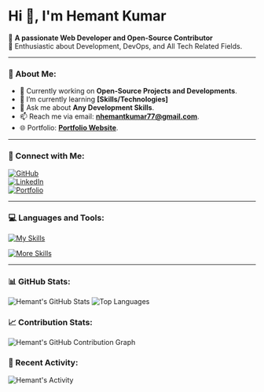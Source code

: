 # Hi 👋, I'm Hemant Kumar

🚀 **A passionate Web Developer and Open-Source Contributor**  
🌱 Enthusiastic about Development, DevOps, and All Tech Related Fields.

---

### 🌟 About Me:
- 🔭 Currently working on **Open-Source Projects and Developments**.
-  🌱 I’m currently learning **[Skills/Technologies]**
- 💬 Ask me about **Any Development Skills**.
- 📫 Reach me via email: **[nhemantkumar77@gmail.com](mailto:nhemantkumar77@gmail.com)**.
- 🌐 Portfolio: **[Portfolio Website](https://magenta-ganache-d0ef58.netlify.app/)**.

---

### 🔗 Connect with Me:
[![GitHub](https://img.shields.io/badge/GitHub-black?style=for-the-badge&logo=github)](https://github.com/Hemant77777777)  
[![LinkedIn](https://img.shields.io/badge/LinkedIn-blue?style=for-the-badge&logo=linkedin)](https://www.linkedin.com/in/n-hemant-kumar-741384289/)  
[![Portfolio](https://img.shields.io/badge/Portfolio-red?style=for-the-badge&logo=web)](https://magenta-ganache-d0ef58.netlify.app/)

---

### 💻 Languages and Tools:
[![My Skills](https://skillicons.dev/icons?i=python,cpp,js,ts,html,css,react,nextjs,tailwind,redux,nodejs,express,firebase,mongodb,mysql)](https://skillicons.dev)

[![More Skills](https://skillicons.dev/icons?i=postman,git,github,gitlab,aws,azure,linux,jenkins,figma,selenium,opencv,docker)](https://skillicons.dev)


---

### 📊 GitHub Stats:
![Hemant's GitHub Stats](https://github-readme-stats.vercel.app/api?username=Hemant77777777&show_icons=true&theme=radical&count_private=true&hide=prs)
![Top Languages](https://github-readme-stats.vercel.app/api/top-langs/?username=Hemant77777777&layout=compact&theme=radical&hide=html,css)

### 📈 Contribution Stats:
![Hemant's GitHub Contribution Graph](https://github-readme-streak-stats.herokuapp.com/?user=Hemant77777777&theme=radical)



### 🎯 Recent Activity:
![Hemant's Activity](https://github-readme-activity-graph.vercel.app/graph?username=Hemant77777777&theme=radical)
